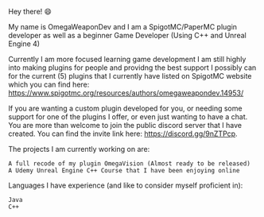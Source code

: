Hey there! 😄

My name is OmegaWeaponDev and I am a SpigotMC/PaperMC plugin developer as well as a beginner Game Developer (Using C++ and Unreal Engine 4)

Currently I am more focused learning game development I am still highly into making plugins for people and providng the best support I possibly can for the current (5) plugins that I currently have listed on SpigotMC website which you can find here: https://www.spigotmc.org/resources/authors/omegaweapondev.14953/

If you are wanting a custom plugin developed for you, or needing some support for one of the plugins I offer, or even just wanting to have a chat. You are more than welcome to join the public discord server that I have created. You can find the invite link here: https://discord.gg/9nZTPcp.

The projects I am currently working on are:

    A full recode of my plugin OmegaVision (Almost ready to be released)
    A Udemy Unreal Engine C++ Course that I have been enjoying online

Languages I have experience (and like to consider myself proficient in):

    Java
    C++
